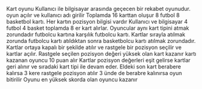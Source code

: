 Kart oyunu
Kullanıcı ile bilgisayar arasında geçecen bir rekabet oyunudur.
oyun açılır ve kullanıcı adı girilir
Toplamda 16 karttan oluşur 8 futbol 8 basketbol kartı.
Her kartın pozisyon bilgisi vardır
Kullanıcı ve bilgisayar 4 futbol 4 basket toplamda 8 er kart alırlar.
Oyuncular aynı kart tipini atmak zorundadır futbolcu kartına karşılık futbolcu kartı.
Kartlar sırayla atılmak zorunda futbolcu kartı atıldıktan sonra basketbolcu kartı atılmak zorundadır.
Kartlar ortaya kapalı bir şekilde atılır ve rastgele bir pozisyon seçilir ve kartlar açılır.
Rastgele seçilen pozisyon değeri yüksek olan kart kazanır kartı kazanan oyuncu 10 puan alır
Kartlar pozisyon değerleri eşit gelirse kartlar geri alınır ve sıradaki kart tipi ile devam eder.
Eldeki son kart berabere kalırsa 3 kere rastgele pozisyon atılır 3 ünde de berabre kalınırsa oyun bitirilir
Oyunu en yüksek skorda olan oyuncu kazanır
